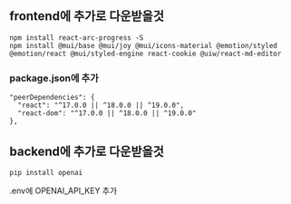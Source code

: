 
## frontend에 추가로 다운받을것
```
npm install react-arc-progress -S
npm install @mui/base @mui/joy @mui/icons-material @emotion/styled @emotion/react @mui/styled-engine react-cookie @uiw/react-md-editor
```


### package.json에 추가
```
"peerDependencies": {
  "react": "^17.0.0 || ^18.0.0 || ^19.0.0",
  "react-dom": "^17.0.0 || ^18.0.0 || ^19.0.0"
},

```

## backend에 추가로 다운받을것
```
pip install openai
```

.env에 OPENAI_API_KEY 추가
